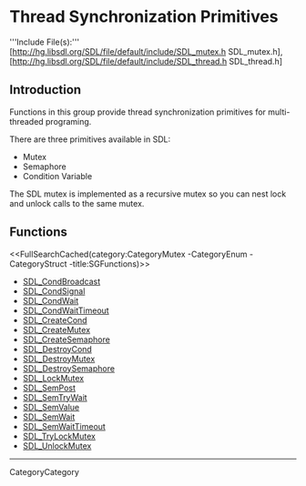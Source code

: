 
# Thread Synchronization Primitives

'''Include File(s):'''  [http://hg.libsdl.org/SDL/file/default/include/SDL_mutex.h SDL_mutex.h], [http://hg.libsdl.org/SDL/file/default/include/SDL_thread.h SDL_thread.h]


## Introduction

Functions in this group provide thread synchronization primitives for multi-threaded programing.

There are three primitives available in SDL:
* Mutex
* Semaphore
* Condition Variable

The SDL mutex is implemented as a recursive mutex so you can nest lock and unlock calls to the same mutex.


<!-- #Remove this line and the ## below to use this markup if it becomes relevant to this category -->
<!-- #== Enumerations == -->
<!-- #<<FullSearchCached(category:CategoryEnum CategoryMutex -title:SGEnumerations)>> -->

<!-- #== Structures == -->
<!-- #<<FullSearchCached(category:CategoryStruct CategoryMutex -title:SGStructures)>> -->

## Functions
<<FullSearchCached(category:CategoryMutex -CategoryEnum -CategoryStruct -title:SGFunctions)>>

<!-- BEGIN CATEGORY LIST -->
- [SDL_CondBroadcast](SDL_CondBroadcast)
- [SDL_CondSignal](SDL_CondSignal)
- [SDL_CondWait](SDL_CondWait)
- [SDL_CondWaitTimeout](SDL_CondWaitTimeout)
- [SDL_CreateCond](SDL_CreateCond)
- [SDL_CreateMutex](SDL_CreateMutex)
- [SDL_CreateSemaphore](SDL_CreateSemaphore)
- [SDL_DestroyCond](SDL_DestroyCond)
- [SDL_DestroyMutex](SDL_DestroyMutex)
- [SDL_DestroySemaphore](SDL_DestroySemaphore)
- [SDL_LockMutex](SDL_LockMutex)
- [SDL_SemPost](SDL_SemPost)
- [SDL_SemTryWait](SDL_SemTryWait)
- [SDL_SemValue](SDL_SemValue)
- [SDL_SemWait](SDL_SemWait)
- [SDL_SemWaitTimeout](SDL_SemWaitTimeout)
- [SDL_TryLockMutex](SDL_TryLockMutex)
- [SDL_UnlockMutex](SDL_UnlockMutex)
<!-- END CATEGORY LIST -->
----
CategoryCategory
